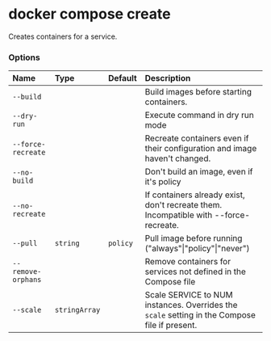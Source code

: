 # docker compose create

<!---MARKER_GEN_START-->
Creates containers for a service.

### Options

| Name               | Type          | Default  | Description                                                                                   |
|:-------------------|:--------------|:---------|:----------------------------------------------------------------------------------------------|
| `--build`          |               |          | Build images before starting containers.                                                      |
| `--dry-run`        |               |          | Execute command in dry run mode                                                               |
| `--force-recreate` |               |          | Recreate containers even if their configuration and image haven't changed.                    |
| `--no-build`       |               |          | Don't build an image, even if it's policy                                                    |
| `--no-recreate`    |               |          | If containers already exist, don't recreate them. Incompatible with --force-recreate.         |
| `--pull`           | `string`      | `policy` | Pull image before running ("always"\|"policy"\|"never")                                       |
| `--remove-orphans` |               |          | Remove containers for services not defined in the Compose file                               |
| `--scale`          | `stringArray` |          | Scale SERVICE to NUM instances. Overrides the `scale` setting in the Compose file if present. |


<!---MARKER_GEN_END-->

